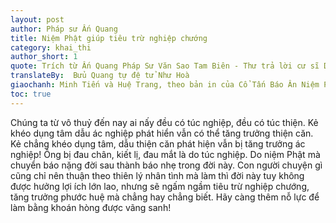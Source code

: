 ```yaml
---
layout: post
author: Pháp sư Ấn Quang
title: Niệm Phật giúp tiêu trừ nghiệp chướng
category: khai_thi
author_short: 1
quote: Trích từ Ấn Quang Pháp Sư Văn Sao Tam Biên - Thư trả lời cư sĩ Dương Huệ Phương ở Độc Sơn - thư thứ hai
translateBy:  Bửu Quang tự đệ tử Như Hoà
giaochanh: Minh Tiến và Huệ Trang, theo bản in của Cổ Tấn Báo Ân Niệm Phật Đường, năm 2002.
toc: true
---
```


Chúng ta từ vô thuỷ đến nay ai nấy đều có túc nghiệp, đều có túc thiện. Kẻ khéo dụng tâm dẫu ác nghiệp phát hiển vẫn có 
thể tăng trưởng thiện căn. Kẻ chẳng khéo dụng tâm, dẫu thiện căn phát hiện vẫn bị tăng trưởng ác nghiệp! Ông bị đau chân, 
kiết lị, đau mắt là do túc nghiệp. Do niệm Phật mà chuyển báo nặng đời sau thành báo nhẹ trong đời này. Con người chuyện 
gì cũng chỉ nên thuận theo thiên lý nhân tình mà làm thì đời này tuy không được hưởng lợi ích lớn lao, nhưng sẽ ngấm ngầm 
tiêu trừ nghiệp chướng, tăng trưởng phước huệ mà chẳng hay chẳng biết. Hãy càng thêm nỗ lực để làm bằng khoán hòng được 
vãng sanh!
